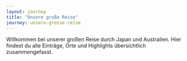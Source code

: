 ```yaml
---
layout: journey
title: "Unsere große Reise"
journey: unsere-grosse-reise
---
```


Willkommen bei unserer großen Reise durch Japan und Australien. Hier findest du alle Einträge, Orte und Highlights übersichtlich zusammengefasst.

